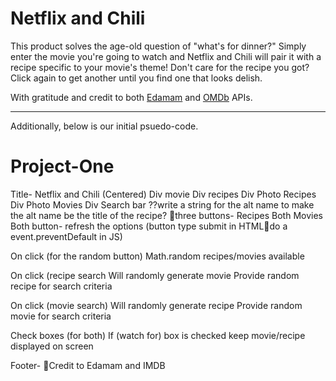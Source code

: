 # Netflix and Chili

This product solves the age-old question of "what's for dinner?" Simply enter the movie you're going to watch and Netflix and Chili will pair it with a recipe specific to your movie's theme! Don't care for the recipe you got? Click again to get another until you find one that looks delish. 

With gratitude and credit to both [Edamam](https://developer.edamam.com/edamam-recipe-api) and [OMDb](http://omdbapi.com) APIs. 



---


Additionally, below is our initial psuedo-code. 
# Project-One

Title- Netflix and Chili (Centered)
Div movie
Div recipes
Div Photo Recipes
Div Photo Movies
Div Search bar
??write a string for the alt name to make the alt name be the title of the recipe?
three buttons- Recipes Both Movies
	Both button- refresh the options
	(button type submit in HTMLdo a event.preventDefault in JS)
	
On click (for the random button)
Math.random recipes/movies available

On click (recipe search
Will randomly generate movie
Provide random recipe for search criteria

On click (movie search)
Will randomly generate recipe
Provide random movie for search criteria

Check boxes (for both)
If (watch for) box is checked keep movie/recipe displayed on screen

Footer- Credit to Edamam and IMDB
